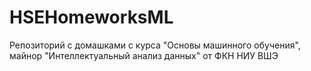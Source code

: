 # HSEHomeworksML

Репозиторий с домашками с курса "Основы машинного обучения", майнор "Интеллектуальный анализ данных" от ФКН НИУ ВШЭ 